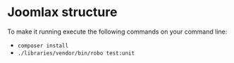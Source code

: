 # Joomlax structure

To make it running execute the following commands on your command line:

- `composer install`
- `./libraries/vendor/bin/robo test:unit`